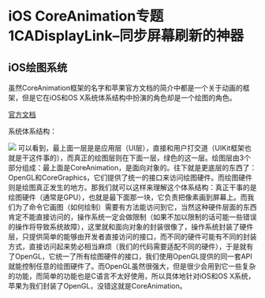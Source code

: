 #  iOS CoreAnimation专题1CADisplayLink–同步屏幕刷新的神器

## iOS绘图系统
虽然CoreAnimation框架的名字和苹果官方文档的简介中都是一个关于动画的框架，但是它在iOS和OS X系统体系结构中扮演的角色却是一个绘图的角色。

[官方文档](https://developer.apple.com/library/prerelease/content/documentation/Cocoa/Conceptual/CoreAnimation_guide/Introduction/Introduction.html)

系统体系结构：

![](http://img.blog.csdn.net/20160803113408607)
可以看到，最上面一层是是应用层（UI层），直接和用户打交道（UIKit框架也就是干这件事的），而真正的绘图层则在下面一层，绿色的这一层。绘图层由3个部分组成：最上面是CoreAnimation，是面向对象的。往下就是更底层的东西了：OpenGL和CoreGraphics，它们提供了统一的接口来访问绘图硬件。而绘图硬件则是绘图真正发生的地方。那我们就可以这样来理解这个体系结构：真正干事的是绘图硬件（通常是GPU），也就是最下面那一块，它负责把像素画到屏幕上。而我们为了命令它画图（如何绘制）需要有方法能访问到它，当然这种硬件层面的东西肯定不能直接访问的，操作系统一定会做限制（如果不加以限制的话可能一些错误的操作将导致系统故障），这里就和面向对象的封装很像了，操作系统封装了硬件层，只提供简单的能够由开发者直接访问的接口，而不同的硬件可能有不同的封装方式，直接访问起来势必相当麻烦（我们的代码需要适配不同的硬件），于是就有了OpenGL，它统一了所有绘图硬件的接口，我们使用OpenGL提供的同一套API就能控制任意的绘图硬件了。而OpenGL虽然很强大，但是很少会用到它一些复杂的功能，而简单的功能也是C语言不太好使用，所以具体地针对iOS和OS X系统，苹果为我们封装了OpenGL，没错这就是CoreAnimation。

